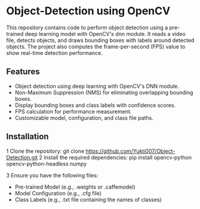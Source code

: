 # Object-Detection using OpenCV
This repository contains code to perform object detection using a pre-trained deep learning model with OpenCV's dnn module. It reads a video file, detects objects, and draws bounding boxes with labels around detected objects. The project also computes the frame-per-second (FPS) value to show real-time detection performance.

## Features 
- Object detection using deep learning with OpenCV's DNN module.
- Non-Maximum Suppression (NMS) for eliminating overlapping bounding boxes.
- Display bounding boxes and class labels with confidence scores.
- FPS calculation for performance measurement.
- Customizable model, configuration, and class file paths.
## Installation
1 Clone the repository:
  git clone https://github.com/Yukti007/Object-Detection.git
2 Install the required dependencies:
  pip install opencv-python opencv-python-headless numpy
  
3 Ensure you have the following files:

- Pre-trained Model (e.g., .weights or .caffemodel)
- Model Configuration (e.g., .cfg file)
- Class Labels (e.g., .txt file containing the names of classes)
